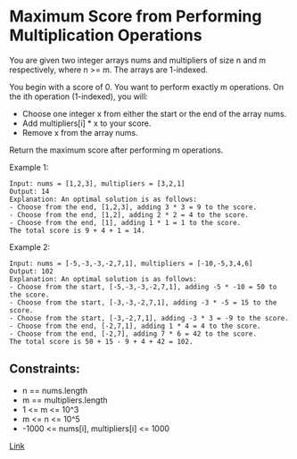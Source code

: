 # Maximum Score from Performing Multiplication Operations

You are given two integer arrays nums and multipliers of size n and m respectively, where n >= m. The arrays are
1-indexed.

You begin with a score of 0. You want to perform exactly m operations. On the ith operation (1-indexed), you will:

- Choose one integer x from either the start or the end of the array nums.
- Add multipliers[i] * x to your score.
- Remove x from the array nums.

Return the maximum score after performing m operations.

Example 1:

```
Input: nums = [1,2,3], multipliers = [3,2,1]
Output: 14
Explanation: An optimal solution is as follows:
- Choose from the end, [1,2,3], adding 3 * 3 = 9 to the score.
- Choose from the end, [1,2], adding 2 * 2 = 4 to the score.
- Choose from the end, [1], adding 1 * 1 = 1 to the score.
The total score is 9 + 4 + 1 = 14.
```

Example 2:

```
Input: nums = [-5,-3,-3,-2,7,1], multipliers = [-10,-5,3,4,6]
Output: 102
Explanation: An optimal solution is as follows:
- Choose from the start, [-5,-3,-3,-2,7,1], adding -5 * -10 = 50 to the score.
- Choose from the start, [-3,-3,-2,7,1], adding -3 * -5 = 15 to the score.
- Choose from the start, [-3,-2,7,1], adding -3 * 3 = -9 to the score.
- Choose from the end, [-2,7,1], adding 1 * 4 = 4 to the score.
- Choose from the end, [-2,7], adding 7 * 6 = 42 to the score. 
The total score is 50 + 15 - 9 + 4 + 42 = 102.
```

**Constraints:**
- 

- n == nums.length
- m == multipliers.length
- 1 <= m <= 10^3
- m <= n <= 10^5
- -1000 <= nums[i], multipliers[i] <= 1000

[Link](https://leetcode.com/problems/maximum-score-from-performing-multiplication-operations/)